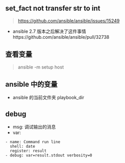 ## set_fact not transfer str to int
> https://github.com/ansible/ansible/issues/15249
- ansible 2.7 版本之后解决了这件事情https://github.com/ansible/ansible/pull/32738

## 查看变量
> ansible -m setup host

## ansible 中的变量
- ansible 的当前文件夹 playbook_dir

## debug
- msg: 调试输出的消息
- var: 
```
- name: Command run line
  shell: date
  register: result
- debug: var=result.stdout verbosity=0

```




